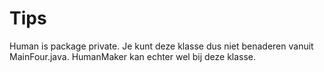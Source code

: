# Tips

Human is package private. Je kunt deze klasse dus niet benaderen vanuit MainFour.java. HumanMaker kan echter wel bij
deze klasse.